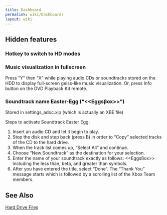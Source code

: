 ```yaml
---
title: Dashboard
permalink: wiki/Dashboard/
layout: wiki
---
```


Hidden features
---------------

### Hotkey to switch to HD modes

### Music visualization in fullscreen

Press “Y” then “X” while playing audio CDs or soundtracks stored on the
HDD to display full-screen geiss-like music visualization. Or, press
Info button on the DVD Playback Kit remote.

### Soundtrack name Easter-Egg (“&lt;<Eggs&beta;ox>&gt;”)

Stored in settings\_adoc.xip (which is actually an XBE file)

Steps to activate Soundtrack Easter Egg:

1.  Insert an audio CD and let it begin to play.
2.  Stop the disk and step back (press B) in order to “Copy” selected
    tracks of the CD to the hard drive.
3.  When the track list comes up, “Select All” and continue.
4.  Choose “New Soundtrack” as the destination for your selection.
5.  Enter the name of your soundtrack exactly as follows:
    &lt;<Eggsßox>&gt; including the less than, beta, and greater than
    symbols.
6.  After you have entered the title, select “Done”. The “Thank You”
    message starts which is followed by a scrolling list of the Xbox
    Team members.

See Also
--------

[Hard Drive Files](/wiki/Hard_Drive_Files "wikilink")
